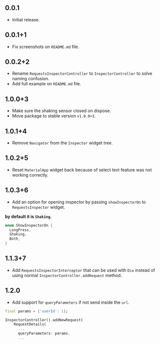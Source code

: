 ## 0.0.1

- Initial release.

## 0.0.1+1

- Fix screenshots on `README.md` file.

## 0.0.2+2

- Rename `RequestsInspectorController` to `InspectorController` to solve naming confusion.
- Add full example on `README.md` file.

## 1.0.0+3

- Make sure the shaking sensor closed on dispose.
- Move package to stable version `v1.0.0+3`.

## 1.0.1+4

- Remove `Navigator` from the `Inspector` widget tree.

## 1.0.2+5

- Reset `MaterialApp` widget back because of select text feature was not working correctly.

## 1.0.3+6

- Add an option for opening inspector by passing `showInspectorOn` to `RequestsInspector` widget.

**by default it is `Shaking`.**

```dart
enum ShowInspectorOn {
  LongPress,
  Shaking,
  Both,
}
```

## 1.1.3+7

- Add `RequestsInspectorInterceptor` that can be used with `Dio` instead of using normal `InspectorController.addRequest` method.

## 1.2.0

- Add support for `queryParameters` if not send inside the `url`.

```dart
final params = {'userId': 1};

InspectorController().addNewRequest(
    RequestDetails(
      ...
      queryParameters: params,
      ...

```
